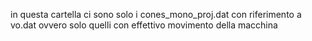 in questa cartella ci sono solo i cones_mono_proj.dat con riferimento a vo.dat
ovvero solo quelli con effettivo movimento della macchina